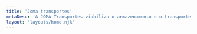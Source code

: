 ```yaml
---
title: 'Joma transportes'
metaDesc: 'A JOMA Transportes viabiliza o armazenamento e o transporte de itens diversos, fornecendo caixas plásticas reutilizáveis para venda e aluguel.'
layout: 'layouts/home.njk'
---
```

